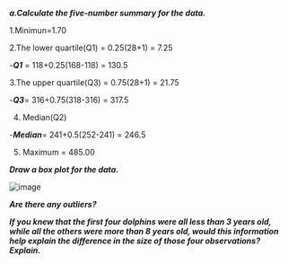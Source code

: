 ***a.Calculate the five-number summary for the data.***

1.Minimun=1.70

2.The lower quartile(Q1) = 0.25(28+1) = 7.25

  -***Q1*** = 118+0.25(168-118) = 130.5

3.The upper quartile(Q3) = 0.75(28+1) = 21.75

  -***Q3***= 316+0.75(318-316) = 317.5

4. Median(Q2)

  -***Median***= 241+0.5(252-241) = 246.5

5. Maximum = 485.00

***Draw a box plot for the data.***

![image](https://github.com/user-attachments/assets/12779be9-3448-44b8-9273-e9a6751bc8cb)


***Are there any outliers?***



***If you knew that the first four dolphins were all less than 3 years old, while all the others were more than 8 years old, would this information help explain the difference in the size of those four observations? Explain.***
